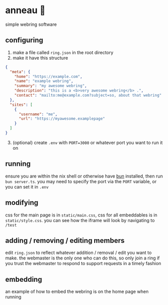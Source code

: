 # anneau 💍

simple webring software

## configuring

1. make a file called `ring.json` in the root directory
2. make it have this structure

```json
{
  "meta": {
    "home": "https://example.com",
    "name": "example webring",
    "summary": "my awesome webring",
    "description": "this is a <b>very awesome webring</b> .",
    "contact": "mailto:me@example.com?subject=so, about that webring"
  },
  "sites": [
    {
      "username": "me",
      "url": "https://myawesome.examplepage"
    }
  ]
}
```

3. (optional) create `.env` with `PORT=3000` or whatever port you want to run it on

## running

ensure you are within the nix shell or otherwise have [bun](https://bun.sh) installed, then run `bun server.ts`.
you may need to specify the port via the `PORT` variable, or you can set it in `.env`

## modifying

css for the main page is in `static/main.css`, css for all embeddables is in `static/style.css`.
you can see how the iframe will look by navigating to `/test`

## adding / removing / editing members

edit `ring.json` to reflect whatever addition / removal / edit you want to make.
the webmaster is the only one who can do this, so only join a ring if you trust the webmaster to
respond to support requests in a timely fashion

## embedding

an example of how to embed the webring is on the home page when running
